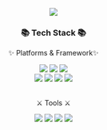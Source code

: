 <p align="center">
<img src="https://capsule-render.vercel.app/api?type=waving&color=auto&height=200&section=header&text=🍊 Hello Github!&fontSize=70" />
</p>
<div align="center">
<h3>📚 Tech Stack 📚</h3>
<p>✨ Platforms & Framework✨</p>
<img src="https://img.shields.io/badge/Java-007396??style=flat-square&logo=OpenJDK&logoColor=white"/>   
<img src="https://img.shields.io/badge/Spring-6DB33F?style=flat-square&logo=Spring&logoColor=white"/>
<img src="https://img.shields.io/badge/MyBatis-d40000??style=flat-square&logo=Fluent Bit&logoColor=white"/>
<br>
<img src="https://img.shields.io/badge/Oracle-d40000?style=flat-square&logo=oracle&logoColor=white"/>
<img src="https://img.shields.io/badge/MySQL-003545?style=flat&logo=MySQL&logoColor=white" />
<img src="https://img.shields.io/badge/Tomcat-F8DC75?style=flat-square&logo=ApacheTomcat&logoColor=black"/> 
<img src="https://img.shields.io/badge/Ubuntu-dd4814?style=flat-square&logo=Ubuntu&logoColor=white"/>
<br>
<br>
<p>⚔️ Tools ⚔️</p>
    <img src="https://img.shields.io/badge/IntelliJ-000000?style=flat-square&logo=IntelliJ IDEA&logoColor=white"/> 
    <img src="https://img.shields.io/badge/Eclipse-2C2255?style=flat-square&logo=Eclipse IDE&logoColor=white"/> 
    <img src="https://img.shields.io/badge/Visual Studio Code-007ACC?style=flat-square&logo=Visual Studio Code&logoColor=white"/> 
    <img src="https://img.shields.io/badge/Postman-FF6C37?style=flat-square&logo=Postman&logoColor=white"/> 
</div>
